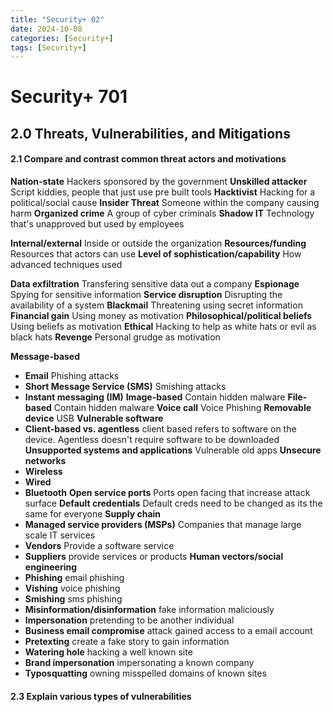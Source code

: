 ```yaml
---
title: "Security+ 02"
date: 2024-10-08
categories: [Security+]
tags: [Security+]
---
```

# Security+ 701

## 2.0 Threats, Vulnerabilities, and Mitigations
#### 2.1 Compare and contrast common threat actors and motivations

**Nation-state** Hackers sponsored by the government
**Unskilled attacker** Script kiddies, people that just use pre built tools
**Hacktivist** Hacking for a political/social cause
**Insider Threat** Someone within the company causing harm
**Organized crime**  A group of cyber criminals
**Shadow IT** Technology that's unapproved but used by employees


**Internal/external** Inside or outside the organization
**Resources/funding** Resources that actors can use
**Level of sophistication/capability** How advanced techniques used


**Data exfiltration** Transfering sensitive data out a company
**Espionage** Spying for sensitive information
**Service disruption** Disrupting the availability of a system
**Blackmail** Threatening using secret information
**Financial gain** Using money as motivation
**Philosophical/political beliefs** Using beliefs as motivation
**Ethical** Hacking to help as white hats or evil as black hats
**Revenge** Personal grudge as motivation

**Message-based**
  - **Email** Phishing attacks
  - **Short Message Service (SMS)** Smishing attacks
  - **Instant messaging (IM)**
**Image-based** Contain hidden malware
**File-based** Contain hidden malware
**Voice call** Voice Phishing
**Removable device** USB
**Vulnerable software**
  - **Client-based vs. agentless** client based refers to software on the device. Agentless doesn't require software to be downloaded
**Unsupported systems and applications** Vulnerable old apps
**Unsecure networks**
  - **Wireless**
  - **Wired**
  - **Bluetooth**
**Open service ports** Ports open facing that increase attack surface
**Default credentials** Default creds need to be changed as its the same for everyone
**Supply chain**
  - **Managed service providers (MSPs)** Companies that manage large scale IT services
  - **Vendors** Provide a software service
  - **Suppliers** provide services or products
**Human vectors/social engineering**
  - **Phishing** email phishing
  - **Vishing** voice phishing
  - **Smishing** sms phishing
  - **Misinformation/disinformation** fake information maliciously
  - **Impersonation** pretending to be another individual
  - **Business email compromise** attack gained access to a email account
  - **Pretexting**  create a fake story to gain information
  - **Watering hole** hacking a well known site
  - **Brand impersonation** impersonating a known company
  - **Typosquatting** owning misspelled domains of known sites

  #### 2.3 Explain various types of vulnerabilities
  

